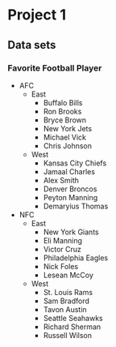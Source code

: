 Project 1
=========


## Data sets
### Favorite Football Player
* AFC
  * East
    * Buffalo Bills
     - Ron Brooks
     - Bryce Brown
    * New York Jets
     - Michael Vick
     - Chris Johnson
  * West
    * Kansas City Chiefs
     - Jamaal Charles
     - Alex Smith
    * Denver Broncos
     - Peyton Manning
     - Demaryius Thomas
* NFC
  * East
    * New York Giants
     - Eli Manning
     - Victor Cruz
    * Philadelphia Eagles
     - Nick Foles
     - Lesean McCoy
  * West
    * St. Louis Rams
     - Sam Bradford
     - Tavon Austin
    * Seattle Seahawks
     - Richard Sherman
     - Russell Wilson
